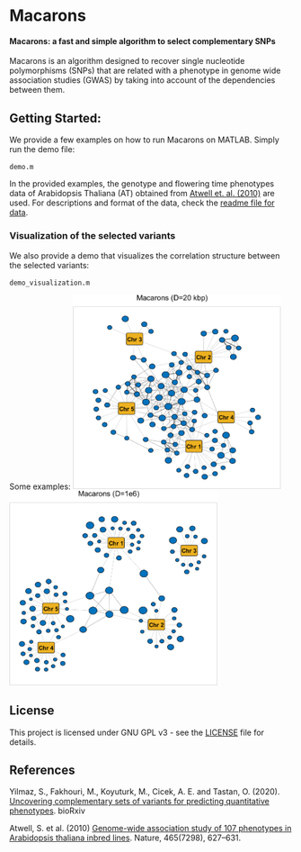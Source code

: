# Macarons
#### Macarons: a fast and simple algorithm to select complementary SNPs
Macarons is an algorithm designed to recover single nucleotide polymorphisms (SNPs) that are related with a phenotype in genome wide association studies (GWAS) by taking into account of the dependencies between them.


## Getting Started:
We provide a few examples on how to run Macarons on MATLAB. 
Simply run the demo file:
```
demo.m
```

In the provided examples, the genotype and flowering time phenotypes data of Arabidopsis Thaliana (AT) obtained from [Atwell et. al. (2010)](https://www.ncbi.nlm.nih.gov/pubmed/20336072) are used. For descriptions and format of the data, check the [readme file for data](data/readme_data.txt).

### Visualization of the selected variants
We also provide a demo that visualizes the correlation structure between the selected variants:
```
demo_visualization.m
```
Some examples:
<img src="images/sample_01.png" width="370"> <img src="images/sample_02.png" width="370">

## License
This project is licensed under GNU GPL v3 - see the [LICENSE](LICENSE) file for details.

## References
Yilmaz, S., Fakhouri, M., Koyuturk, M., Cicek, A. E. and Tastan, O. (2020). [Uncovering complementary sets of variants for predicting quantitative phenotypes](https://doi.org/10.1101/2020.12.11.419952). bioRxiv

Atwell, S. et al. (2010) [Genome-wide association study of 107 phenotypes
in Arabidopsis thaliana inbred lines](https://www.ncbi.nlm.nih.gov/pubmed/20336072). Nature, 465(7298), 627–631.
